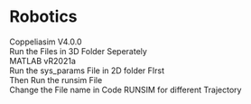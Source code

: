 # Robotics
Coppeliasim V4.0.0<br>
Run the Files in 3D Folder Seperately<br>
MATLAB vR2021a<br>
Run the sys_params File in 2D folder FIrst<br>
Then Run the runsim File <br>
Change the File name in Code RUNSIM for different Trajectory<br>

